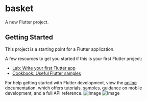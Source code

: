 # basket

A new Flutter project.

## Getting Started

This project is a starting point for a Flutter application.

A few resources to get you started if this is your first Flutter project:

- [Lab: Write your first Flutter app](https://docs.flutter.dev/get-started/codelab)
- [Cookbook: Useful Flutter samples](https://docs.flutter.dev/cookbook)

For help getting started with Flutter development, view the
[online documentation](https://docs.flutter.dev/), which offers tutorials,
samples, guidance on mobile development, and a full API reference.
![Image](https://github.com/user-attachments/assets/47161723-38b1-4476-9d71-4e593a0ad361)
![Image](https://github.com/user-attachments/assets/9b38c372-2adb-43dd-881f-c20a3189f90a)
